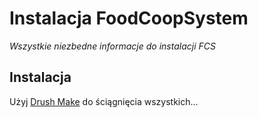 # Instalacja FoodCoopSystem

*Wszystkie niezbedne informacje do instalacji FCS*


## Instalacja

Użyj [Drush Make](https://www.drupal.org/project/drush_make) do ściągnięcia wszystkich...
